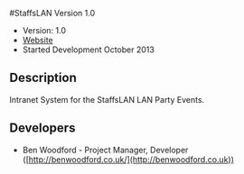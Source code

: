 #StaffsLAN Version 1.0

* Version: 1.0
* [Website](http://lan.staffsvgs.co.uk)
* Started Development October 2013

## Description

Intranet System for the StaffsLAN LAN Party Events.



## Developers

* Ben Woodford - Project Manager, Developer ([http://benwoodford.co.uk/](http://benwoodford.co.uk))